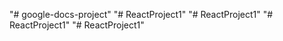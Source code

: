 "# google-docs-project" 
"# ReactProject1" 
"# ReactProject1" 
"# ReactProject1" 
"# ReactProject1" 
